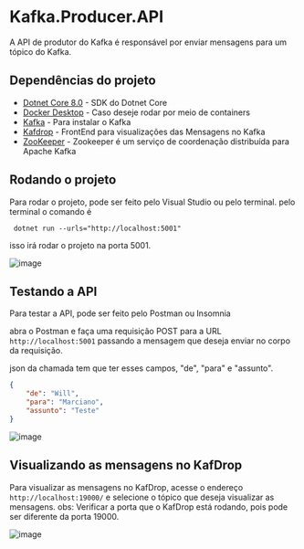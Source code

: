 # Kafka.Producer.API

A API de produtor do Kafka é responsável por enviar mensagens para um tópico do Kafka.

## Dependências do projeto

- [Dotnet Core 8.0](https://dotnet.microsoft.com/download/dotnet/8.0) - SDK do Dotnet Core
- [Docker Desktop](https://www.docker.com/products/docker-desktop) - Caso deseje rodar por meio de containers
- [Kafka](https://kafka.apache.org/quickstart) - Para instalar o Kafka
- [Kafdrop](https://github.com/obsidiandynamics/kafdrop) - FrontEnd para visualizações das Mensagens no Kafka
- [ZooKeeper](https://zookeeper.apache.org/) - Zookeeper é um serviço de coordenação distribuída para Apache Kafka


## Rodando o projeto

Para rodar o projeto, pode ser feito pelo Visual Studio ou pelo terminal.
pelo terminal o comando é 

```
 dotnet run --urls="http://localhost:5001"
```

isso irá rodar o projeto na porta 5001.

![image](https://github.com/WillMarciano/Kafka.Producer.API/assets/34887614/e95775be-992b-48ef-9b26-aa7046f66302)


## Testando a API

Para testar a API, pode ser feito pelo Postman ou Insomnia

abra o Postman e faça uma requisição POST para a URL `http://localhost:5001` passando a mensagem que deseja enviar no corpo da requisição.

json da chamada tem que ter esses campos, "de", "para" e "assunto".

```json
{
	"de": "Will",
	"para": "Marciano",
	"assunto": "Teste"
}
```



![image](https://github.com/WillMarciano/Kafka.Producer.API/assets/34887614/aa72aa18-7aaa-4e78-af03-07bb2673ab6b)



## Visualizando as mensagens no KafDrop

Para visualizar as mensagens no KafDrop, acesse o endereço `http://localhost:19000/` e selecione o tópico que deseja visualizar as mensagens.
obs: Verificar a porta que o KafDrop está rodando, pois pode ser diferente da porta 19000.

![image](https://github.com/WillMarciano/Kafka.Producer.API/assets/34887614/bd2bedeb-eb70-4a9d-ba63-696f7a3eada0)